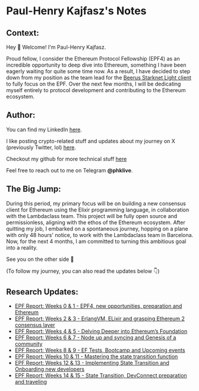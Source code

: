 # Paul-Henry Kajfasz's Notes

## Context:

Hey 👋 Welcome! I'm Paul-Henry Kajfasz.

Proud fellow, I consider the Ethereum Protocol Fellowship (EPF4) as an incredible opportunity to deep dive into Ethereum, something I have been eagerly waiting for quite some time now. As a result, I have decided to step down from my position as the team lead for the [Beerus Starknet Light client](https://github.com/keep-starknet-strange/beerus) to fully focus on the EPF. Over the next few months, I will be dedicating myself entirely to protocol development and contributing to the Ethereum ecosystem.

## Author:

You can find my LinkedIn [here](https://www.linkedin.com/in/paul-henrykajfasz/).

I like posting crypto-related stuff and updates about my journey on X (previously Twitter, lol) [here](https://twitter.com/phklive).

Checkout my github for more technical stuff [here](https://github.com/phklive)

Feel free to reach out to me on Telegram **@phklive**.

## The Big Jump:

During this period, my primary focus will be on building a new consensus client for Ethereum using the Elixir programming language, in collaboration with the Lambdaclass team. This project will be fully open source and permissionless, aligning with the ethos of the Ethereum ecosystem. After quitting my job, I embarked on a spontaneous journey, hopping on a plane with only 48 hours' notice, to work with the Lambdaclass team in Barcelona. Now, for the next 4 months, I am committed to turning this ambitious goal into a reality.

See you on the other side 🌌

(To follow my journey, you can also read the updates below 👇)

## Research Updates:
- [EPF Report: Weeks 0 & 1 - EPF4, new opportunities, preparation and Ethereum](https://hackmd.io/@phklive/ry9CV64o2)
- [EPF Report: Weeks 2 & 3 - ErlangVM, ELixir and grasping Ethereum 2 consensus layer](https://hackmd.io/@phklive/S140CRVi2)
- [EPF Report: Weeks 4 & 5 - Delving Deeper into Ethereum’s Foundation](https://hackmd.io/@phklive/1Z7WyUjlQ62bTquWukZlcA)
- [EPF Report: Weeks 6 & 7 - Node up and syncing and Genesis of a community](https://hackmd.io/@phklive/rkXw-VPlT)
- [EPF Report: Weeks 8 & 9 - EF Tests, Bootcamp and Upcoming events](https://hackmd.io/@phklive/iNQHLusgShmJS8Yc77Z5gg)
- [EPF Report: Weeks 10 & 11 - Mastering the state transition function](https://hackmd.io/@phklive/SytkOPcbT)
- [EPF Report: Weeks 12 & 13 - Implementing State Transition and Onboarding new developers](https://hackmd.io/@phklive/rJo-hPsm6)
- [EPF Report: Weeks 14 & 15 - State Transition, DevConnect preparation and traveling](https://hackmd.io/@phklive/HkQanPsQ6)